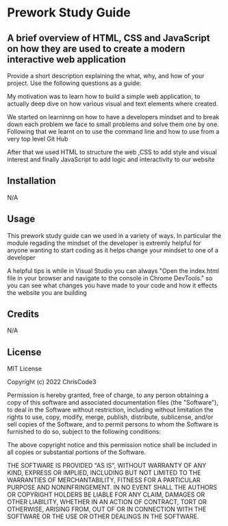 # Prework Study Guide

## A brief overview of HTML, CSS and JavaScript on how they are used to create a modern interactive web application

Provide a short description explaining the what, why, and how of your project. Use the following questions as a guide:

My motivation was to learn how to build a simple web application, to actually deep dive on how various visual and text elements where created.

We started on learninng on how to have a developers mindset and to break down each problem we face to small problems and solve them one by one.
Following that we learnt on to use the command line  and how to use from a very top level Git Hub

After that we used HTML to structure the web ,CSS to add style and visual interest and finally JavaScript to add logic and interactivity to our website


## Installation

N/A

## Usage

This prework study guide can we used in a variety of ways. In particular the module regading the mindset of the developer is extremly helpful for anyone wanting to start coding as it helps change your mindset to one of a developer

A helpful tips is while in Visual Studio you can always "Open the index.html file in your browser and navigate to the console in Chrome DevTools." so you can see what changes you have made to your code and how it effects the website you are building




## Credits

N/A

## License

MIT License

Copyright (c) 2022 ChrisCode3

Permission is hereby granted, free of charge, to any person obtaining a copy
of this software and associated documentation files (the "Software"), to deal
in the Software without restriction, including without limitation the rights
to use, copy, modify, merge, publish, distribute, sublicense, and/or sell
copies of the Software, and to permit persons to whom the Software is
furnished to do so, subject to the following conditions:

The above copyright notice and this permission notice shall be included in all
copies or substantial portions of the Software.

THE SOFTWARE IS PROVIDED "AS IS", WITHOUT WARRANTY OF ANY KIND, EXPRESS OR
IMPLIED, INCLUDING BUT NOT LIMITED TO THE WARRANTIES OF MERCHANTABILITY,
FITNESS FOR A PARTICULAR PURPOSE AND NONINFRINGEMENT. IN NO EVENT SHALL THE
AUTHORS OR COPYRIGHT HOLDERS BE LIABLE FOR ANY CLAIM, DAMAGES OR OTHER
LIABILITY, WHETHER IN AN ACTION OF CONTRACT, TORT OR OTHERWISE, ARISING FROM,
OUT OF OR IN CONNECTION WITH THE SOFTWARE OR THE USE OR OTHER DEALINGS IN THE
SOFTWARE.


